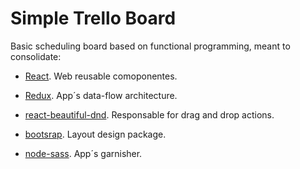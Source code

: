 # Simple Trello Board

Basic scheduling board based on functional programming, meant to consolidate:

- [React](https://reactjs.org/docs/web-components.html). Web reusable comoponentes.

- [Redux](https://redux.js.org/basic/usage-with-react). App´s data-flow architecture.

- [react-beautiful-dnd](https://npmjs.com/pacckage/react-beautiful-dnd). Responsable for drag and drop actions.
- [bootsrap](https://getbootstrap.com). Layout design package.
- [node-sass](https://npmjs.com/package/node-sass). App´s garnisher.
